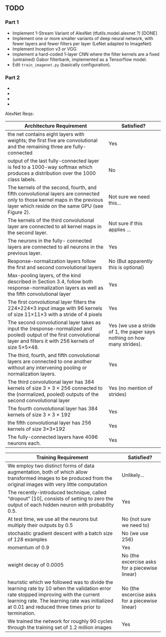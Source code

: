 ## TODO

### Part 1
- Implement 1-Stream Variant of AlexNet (tfutils.model.alexnet ?) [DONE]
- Implement one or more smaller variants of deep neural network, with fewer layers and fewer filters per layer (LeNet adapted to ImageNet)
- Implement Inception v3 or VGG
- implement a hard-coded 1-layer CNN where the filter kernels are a fixed (untrained) Gabor filterbank, implemented as a Tensorflow model.
- Edit `train_imagenet.py` (basically configuration).

### Part 2
- 
-
-
-

AlexNet Reqs:

| Architecture Requirement | Satisfied?|
|-----|-----|
|the net contains eight layers with weights; the first five are convolutional and the remaining three are fully- connected | Yes |
| output of the last fully-connected layer is fed to a 1000-way softmax which produces a distribution over the 1000 class labels. | No |
| The kernels of the second, fourth, and fifth convolutional layers are connected only to those kernel maps in the previous layer which reside on the same GPU (see Figure 2). | Not sure we need this... |
| The kernels of the third convolutional layer are connected to all kernel maps in the second layer. | Not sure if this applies ...| 
|The neurons in the fully- connected layers are connected to all neurons in the previous layer. | Yes | 
|Response-normalization layers follow the first and second convolutional layers | No (But apparently this is optional) |
| Max-pooling layers, of the kind described in Section 3.4, follow both response-normalization layers as well as the fifth convolutional layer | Yes | 
| The first convolutional layer filters the 224×224×3 input image with 96 kernels of size 11×11×3 with a stride of 4 pixels | Yes | 
| The second convolutional layer takes as input the (response-normalized and pooled) output of the first convolutional layer and filters it with 256 kernels of size 5×5×48. | Yes (we use a stride of 1, the paper says nothing on how many strides).| 
| The third, fourth, and fifth convolutional layers are connected to one another without any intervening pooling or normalization layers. | Yes |
| The third convolutional layer has 384 kernels of size 3 × 3 × 256 connected to the (normalized, pooled) outputs of the second convolutional layer | Yes (no mention of strides)|
| The fourth convolutional layer has 384 kernels of size 3 × 3 × 192 | Yes |
| the fifth convolutional layer has 256 kernels of size 3×3×192 | Yes |
| The fully-connected layers have 4096 neurons each. | Yes | 

| Training Requirement | Satisfied?|
|-----|-----|
| We employ two distinct forms of data augmentation, both of which allow transformed images to be produced from the original images with very little computation | Unlikely...|
| The recently-introduced technique, called “dropout” [10], consists of setting to zero the output of each hidden neuron with probability 0.5. | Yes |  
| At test time, we use all the neurons but multiply their outputs by 0.5 | No (not sure we need to) | 
| stochastic gradient descent with a batch size of 128 examples | No (we use 256) |
| momentum of 0.9 | Yes | 
| weight decay of 0.0005 | No (the excercise asks for a piecewise linear) |
| heuristic which we followed was to divide the learning rate by 10 when the validation error rate stopped improving with the current learning rate. The learning rate was initialized at 0.01 and reduced three times prior to termination. | No (the excercise asks for a piecewise linear) | 
| We trained the network for roughly 90 cycles through the training set of 1.2 million images | Yes | 